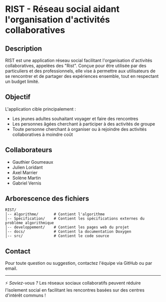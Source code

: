 # RIST - Réseau social aidant l'organisation d'activités collaboratives

## Description
RIST est une application réseau social facilitant l'organisation d'activités collaboratives, appelées des "Rist". Conçue pour être utilisée par des particuliers et des professionnels, elle vise à permettre aux utilisateurs de se rencontrer et de partager des expériences ensemble, tout en respectant un budget limité.

## Objectif
L'application cible principalement :
- Les jeunes adultes souhaitant voyager et faire des rencontres
- Les personnes âgées cherchant à participer à des activités de groupe
- Toute personne cherchant à organiser ou à rejoindre des activités collaboratives à moindre coût

## Collaborateurs
- Gauthier Goumeaux
- Julien Loridant
- Axel Marrier
- Solène Martin
- Gabriel Vernis

## Arborescence des fichiers
```
RIST/
│-- Algorithme/       # Contient l'algorithme
│-- Spécification/    # Contient les spécifications externes du problème algorithmique
│-- developpement/    # Contient les pages web du projet
│-- docs/             # Contient la documentation Doxygen
│-- src/              # Contient le code source
```

## Contact
Pour toute question ou suggestion, contactez l'équipe via GitHub ou par email.

---
⚡ *Saviez-vous ?* Les réseaux sociaux collaboratifs peuvent réduire l'isolement social en facilitant les rencontres basées sur des centres d'intérêt communs !

